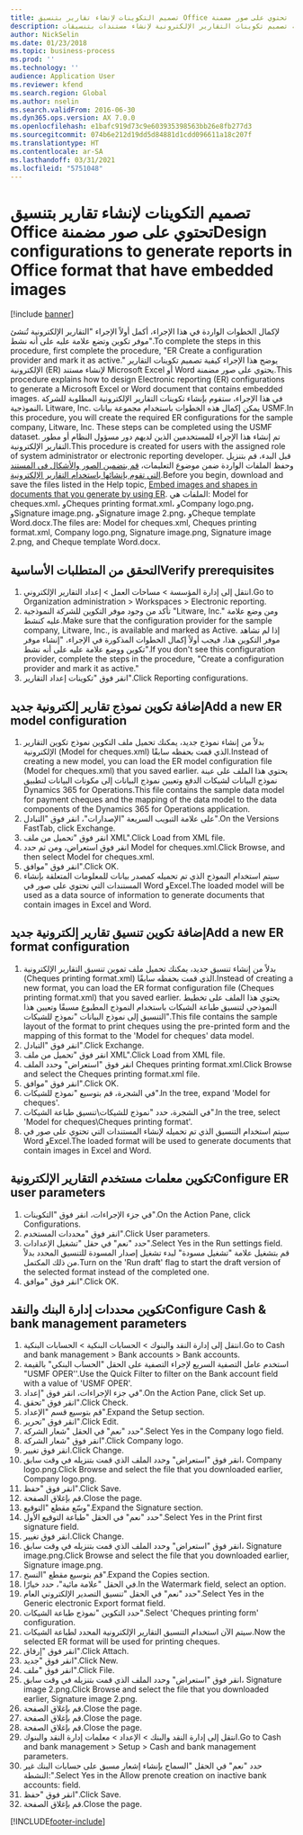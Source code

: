 ```yaml
---
title: تصميم التكوينات لإنشاء تقارير بتنسيق Office تحتوي على صور مضمنة
description: يصف هذا الموضوع كيفية تصميم تكوينات التقارير الإلكترونية لإنشاء مستندات بتنسيقات Excel وWord تتضمن صورًا مضمنة.
author: NickSelin
ms.date: 01/23/2018
ms.topic: business-process
ms.prod: ''
ms.technology: ''
audience: Application User
ms.reviewer: kfend
ms.search.region: Global
ms.author: nselin
ms.search.validFrom: 2016-06-30
ms.dyn365.ops.version: AX 7.0.0
ms.openlocfilehash: e1bafc919d73c9e603935398563bb26e8fb277d3
ms.sourcegitcommit: 074b6e212d19dd5d84881d1cdd096611a18c207f
ms.translationtype: HT
ms.contentlocale: ar-SA
ms.lasthandoff: 03/31/2021
ms.locfileid: "5751048"
---
```

# <a name="design-configurations-to-generate-reports-in-office-format-that-have-embedded-images"></a><span data-ttu-id="08683-103">تصميم التكوينات لإنشاء تقارير بتنسيق Office تحتوي على صور مضمنة</span><span class="sxs-lookup"><span data-stu-id="08683-103">Design configurations to generate reports in Office format that have embedded images</span></span>

[!include [banner](../../includes/banner.md)]

<span data-ttu-id="08683-104">لإكمال الخطوات الواردة في هذا الإجراء، أكمل أولاً الإجراء "التقارير الإلكترونية تُنشئ موفر تكوين وتضع علامة عليه على أنه نشط‬".</span><span class="sxs-lookup"><span data-stu-id="08683-104">To complete the steps in this procedure, first complete the procedure, "ER Create a configuration provider and mark it as active."</span></span> <span data-ttu-id="08683-105">يوضح هذا الإجراء كيفية تصميم تكوينات التقارير الإلكترونية (ER) لإنشاء مستند Microsoft Excel أو Word يحتوي على صور مضمنة.</span><span class="sxs-lookup"><span data-stu-id="08683-105">This procedure explains how to design Electronic reporting (ER) configurations to generate a Microsoft Excel or Word document that contains embedded images.</span></span> <span data-ttu-id="08683-106">في هذا الإجراء، ستقوم بإنشاء تكوينات التقارير الإلكترونية المطلوبة للشركة النموذجية، Litware, Inc. يمكن إكمال هذه الخطوات باستخدام مجموعة بيانات USMF.</span><span class="sxs-lookup"><span data-stu-id="08683-106">In this procedure, you will create the required ER configurations for the sample company, Litware, Inc. These steps can be completed using the USMF dataset.</span></span> <span data-ttu-id="08683-107">تم إنشاء هذا الإجراء للمستخدمين الذين لديهم دور مسؤول النظام أو مطور التقارير الإلكترونية.</span><span class="sxs-lookup"><span data-stu-id="08683-107">This procedure is created for users with the assigned role of system administrator or electronic reporting developer.</span></span> <span data-ttu-id="08683-108">قبل البدء، قم بتنزيل وحفظ الملفات الواردة ضمن موضوع التعليمات، [قم بتضمين الصور والأشكال في المستند التي تقوم بإنشائها باستخدام التقارير الإلكترونية](../electronic-reporting-embed-images-shapes.md).</span><span class="sxs-lookup"><span data-stu-id="08683-108">Before you begin, download and save the files listed in the Help topic, [Embed images and shapes in documents that you generate by using ER](../electronic-reporting-embed-images-shapes.md).</span></span> <span data-ttu-id="08683-109">الملفات هي: Model for cheques.xml، وCheques printing format.xml، وCompany logo.png، وSignature image.png، وSignature image 2.png، وCheque template Word.docx.</span><span class="sxs-lookup"><span data-stu-id="08683-109">The files are: Model for cheques.xml, Cheques printing format.xml, Company logo.png, Signature image.png, Signature image 2.png, and Cheque template Word.docx.</span></span>

## <a name="verify-prerequisites"></a><span data-ttu-id="08683-110">التحقق من المتطلبات الأساسية</span><span class="sxs-lookup"><span data-stu-id="08683-110">Verify prerequisites</span></span>  
 1. <span data-ttu-id="08683-111">انتقل إلى إدارة المؤسسة > مساحات العمل‬ > إعداد التقارير الإلكتروني‬.</span><span class="sxs-lookup"><span data-stu-id="08683-111">Go to Organization administration > Workspaces > Electronic reporting.</span></span>  
 2. <span data-ttu-id="08683-112">تأكد من وجود موفر التكوين للشركة النموذجية "Litware, Inc." ومن وضع علامة عليه كنشط.</span><span class="sxs-lookup"><span data-stu-id="08683-112">Make sure that the configuration provider for the sample company, Litware, Inc., is available and marked as Active.</span></span> <span data-ttu-id="08683-113">إذا لم تشاهد موفر التكوين هذا، فيجب أولاً إكمال الخطوات المذكورة في الإجراء، "إنشاء موفر تكوين ووضع علامة عليه على أنه نشط‬".</span><span class="sxs-lookup"><span data-stu-id="08683-113">If you don't see this configuration provider, complete the steps in the procedure, "Create a configuration provider and mark it as active."</span></span>   
 3. <span data-ttu-id="08683-114">انقر فوق "تكوينات إعداد التقارير‬".</span><span class="sxs-lookup"><span data-stu-id="08683-114">Click Reporting configurations.</span></span>  
 
## <a name="add-a-new-er-model-configuration"></a><span data-ttu-id="08683-115">إضافة تكوين نموذج تقارير إلكترونية جديد</span><span class="sxs-lookup"><span data-stu-id="08683-115">Add a new ER model configuration</span></span>  
 1. <span data-ttu-id="08683-116">بدلاً من إنشاء نموذج جديد، يمكنك تحميل ملف التكوين نموذج تكوين التقارير الإلكترونية (Model for cheques.xml) الذي قمت بحفظه سابقًا.</span><span class="sxs-lookup"><span data-stu-id="08683-116">Instead of creating a new model, you can load the ER model configuration file (Model for cheques.xml) that you saved earlier.</span></span> <span data-ttu-id="08683-117">يحتوي هذا الملف على عينة نموذج البيانات لشيكات الدفع وتعيين نموذج البيانات إلى مكونات البيانات لتطبيق Dynamics 365 for Operations.</span><span class="sxs-lookup"><span data-stu-id="08683-117">This file contains the sample data model for payment cheques and the mapping of the data model to the data components of the Dynamics 365 for Operations application.</span></span>   
 2. <span data-ttu-id="08683-118">على علامة التبويب السريعة "الإصدارات"، انقر فوق "التبادل‬".</span><span class="sxs-lookup"><span data-stu-id="08683-118">On the Versions FastTab, click Exchange.</span></span>   
 3. <span data-ttu-id="08683-119">انقر فوق "تحميل من ملف XML".</span><span class="sxs-lookup"><span data-stu-id="08683-119">Click Load from XML file.</span></span>  
 4. <span data-ttu-id="08683-120">انقر فوق استعراض، ومن ثم حدد Model for cheques.xml.</span><span class="sxs-lookup"><span data-stu-id="08683-120">Click Browse, and then select Model for cheques.xml.</span></span>   
 5. <span data-ttu-id="08683-121">انقر فوق "موافق".</span><span class="sxs-lookup"><span data-stu-id="08683-121">Click OK.</span></span>  
 6. <span data-ttu-id="08683-122">سيتم استخدام النموذج الذي تم تحميله كمصدر بيانات للمعلومات المتعلقة بإنشاء المستندات التي تحتوي على صور في Word وExcel.</span><span class="sxs-lookup"><span data-stu-id="08683-122">The loaded model will be used as a data source of information to generate documents that contain images in Excel and Word.</span></span>  

## <a name="add-a-new-er-format-configuration"></a><span data-ttu-id="08683-123">إضافة تكوين تنسيق تقارير إلكترونية جديد</span><span class="sxs-lookup"><span data-stu-id="08683-123">Add a new ER format configuration</span></span>  
 1. <span data-ttu-id="08683-124">بدلاً من إنشاء تنسيق جديد، يمكنك تحميل ملف تموين تنسيق التقارير الإلكترونية (Cheques printing format.xml) الذي قمت بحفظه سابقًا.</span><span class="sxs-lookup"><span data-stu-id="08683-124">Instead of creating a new format, you can load the ER format configuration file (Cheques printing format.xml) that you saved earlier.</span></span> <span data-ttu-id="08683-125">يحتوي هذا الملف على تخطيط النموذجي لتنسيق طباعة الشيكات باستخدام النموذج المطبوع مسبقًا وتعيين هذا التنسيق إلى نموذج البيانات "نموذج للشيكات".</span><span class="sxs-lookup"><span data-stu-id="08683-125">This file contains the sample layout of the format to print cheques using the pre-printed form and the mapping of this format to the 'Model for cheques' data model.</span></span>   
 2. <span data-ttu-id="08683-126">انقر فوق "التبادل‬".</span><span class="sxs-lookup"><span data-stu-id="08683-126">Click Exchange.</span></span>  
 3. <span data-ttu-id="08683-127">انقر فوق "تحميل من ملف XML".</span><span class="sxs-lookup"><span data-stu-id="08683-127">Click Load from XML file.</span></span>  
 4. <span data-ttu-id="08683-128">انقر فوق "استعراض" وحدد الملف Cheques printing format.xml.</span><span class="sxs-lookup"><span data-stu-id="08683-128">Click Browse and select the Cheques printing format.xml file.</span></span>   
 5. <span data-ttu-id="08683-129">انقر فوق "موافق".</span><span class="sxs-lookup"><span data-stu-id="08683-129">Click OK.</span></span>  
 6. <span data-ttu-id="08683-130">في الشجرة، قم بتوسيع "نموذج للشيكات".</span><span class="sxs-lookup"><span data-stu-id="08683-130">In the tree, expand 'Model for cheques'.</span></span>  
 7. <span data-ttu-id="08683-131">في الشجرة، حدد "نموذج للشيكات\تنسيق طباعة الشيكات".</span><span class="sxs-lookup"><span data-stu-id="08683-131">In the tree, select 'Model for cheques\Cheques printing format'.</span></span>  
 8. <span data-ttu-id="08683-132">سيتم استخدام التنسيق الذي تم تحميله لإنشاء المستندات التي تحتوي على صور في Word وExcel.</span><span class="sxs-lookup"><span data-stu-id="08683-132">The loaded format will be used to generate documents that contain images in Excel and Word.</span></span>   

## <a name="configure-er-user-parameters"></a><span data-ttu-id="08683-133">تكوين معلمات مستخدم التقارير الإلكترونية</span><span class="sxs-lookup"><span data-stu-id="08683-133">Configure ER user parameters</span></span>  
 1. <span data-ttu-id="08683-134">في جزء الإجراءات، انقر فوق "التكوينات".</span><span class="sxs-lookup"><span data-stu-id="08683-134">On the Action Pane, click Configurations.</span></span>  
 2. <span data-ttu-id="08683-135">انقر فوق "محددات المستخدم".</span><span class="sxs-lookup"><span data-stu-id="08683-135">Click User parameters.</span></span>  
 3. <span data-ttu-id="08683-136">حدد "نعم" في حقل "تشغيل الإعدادات".</span><span class="sxs-lookup"><span data-stu-id="08683-136">Select Yes in the Run settings field.</span></span>  
  <span data-ttu-id="08683-137">قم بتشغيل علامة "تشغيل مسودة" لبدء تشغيل إصدار المسودة للتنسيق المحدد بدلاً من ذلك المكتمل.</span><span class="sxs-lookup"><span data-stu-id="08683-137">Turn on the 'Run draft' flag to start the draft version of the selected format instead of the completed one.</span></span>  
 4. <span data-ttu-id="08683-138">انقر فوق "موافق".</span><span class="sxs-lookup"><span data-stu-id="08683-138">Click OK.</span></span>  

## <a name="configure-cash--bank-management-parameters"></a><span data-ttu-id="08683-139">تكوين محددات إدارة البنك والنقد</span><span class="sxs-lookup"><span data-stu-id="08683-139">Configure Cash & bank management parameters</span></span>  
 1. <span data-ttu-id="08683-140">انتقل إلى إدارة النقد والبنوك > الحسابات البنكية > الحسابات البنكية.</span><span class="sxs-lookup"><span data-stu-id="08683-140">Go to Cash and bank management > Bank accounts > Bank accounts.</span></span>  
 2. <span data-ttu-id="08683-141">استخدم عامل التصفية السريع لإجراء التصفية على الحقل "الحساب البنكي‬" بالقيمة "USMF OPER''.</span><span class="sxs-lookup"><span data-stu-id="08683-141">Use the Quick Filter to filter on the Bank account field with a value of 'USMF OPER'.</span></span>  
 3. <span data-ttu-id="08683-142">في جزء الإجراءات، انقر فوق "إعداد".</span><span class="sxs-lookup"><span data-stu-id="08683-142">On the Action Pane, click Set up.</span></span>  
 4. <span data-ttu-id="08683-143">انقر فوق "تحقق".</span><span class="sxs-lookup"><span data-stu-id="08683-143">Click Check.</span></span>  
 5. <span data-ttu-id="08683-144">قم بتوسيع قسم "الإعداد".</span><span class="sxs-lookup"><span data-stu-id="08683-144">Expand the Setup section.</span></span>  
 6. <span data-ttu-id="08683-145">انقر فوق "تحرير".</span><span class="sxs-lookup"><span data-stu-id="08683-145">Click Edit.</span></span>  
 7. <span data-ttu-id="08683-146">حدد "نعم" في الحقل "شعار الشركة".</span><span class="sxs-lookup"><span data-stu-id="08683-146">Select Yes in the Company logo field.</span></span>  
 8. <span data-ttu-id="08683-147">انقر فوق "شعار الشركة".</span><span class="sxs-lookup"><span data-stu-id="08683-147">Click Company logo.</span></span>  
 9. <span data-ttu-id="08683-148">انقر فوق تغيير.</span><span class="sxs-lookup"><span data-stu-id="08683-148">Click Change.</span></span>  
 10. <span data-ttu-id="08683-149">انقر فوق "استعراض" وحدد الملف الذي قمت بتنزيله في وقت سابق، Company logo.png.</span><span class="sxs-lookup"><span data-stu-id="08683-149">Click Browse and select the file that you downloaded earlier, Company logo.png.</span></span>   
 11. <span data-ttu-id="08683-150">انقر فوق "حفظ".</span><span class="sxs-lookup"><span data-stu-id="08683-150">Click Save.</span></span>  
 12. <span data-ttu-id="08683-151">قم بإغلاق الصفحة.</span><span class="sxs-lookup"><span data-stu-id="08683-151">Close the page.</span></span>  
 13. <span data-ttu-id="08683-152">وسّع مقطع "التوقيع".</span><span class="sxs-lookup"><span data-stu-id="08683-152">Expand the Signature section.</span></span>  
 14. <span data-ttu-id="08683-153">حدد "نعم" في الحقل "طباعة التوقيع الأول‬‬".</span><span class="sxs-lookup"><span data-stu-id="08683-153">Select Yes in the Print first signature field.</span></span>  
 15. <span data-ttu-id="08683-154">انقر فوق تغيير.</span><span class="sxs-lookup"><span data-stu-id="08683-154">Click Change.</span></span>  
 16. <span data-ttu-id="08683-155">انقر فوق "استعراض" وحدد الملف الذي قمت بتنزيله في وقت سابق، Signature image.png.</span><span class="sxs-lookup"><span data-stu-id="08683-155">Click Browse and select the file that you downloaded earlier, Signature image.png.</span></span>   
 17. <span data-ttu-id="08683-156">قم بتوسيع مقطع "النسخ‬".</span><span class="sxs-lookup"><span data-stu-id="08683-156">Expand the Copies section.</span></span>  
 18. <span data-ttu-id="08683-157">في الحقل "علامة مائية"، حدد خيارًا.</span><span class="sxs-lookup"><span data-stu-id="08683-157">In the Watermark field, select an option.</span></span>  
 19. <span data-ttu-id="08683-158">حدد "نعم" في الحقل "تنسيق التصدير الإلكتروني العام‬‬".</span><span class="sxs-lookup"><span data-stu-id="08683-158">Select Yes in the Generic electronic Export format field.</span></span>  
 20. <span data-ttu-id="08683-159">حدد التكوين "نموذج طباعة الشيكات".</span><span class="sxs-lookup"><span data-stu-id="08683-159">Select 'Cheques printing form' configuration.</span></span>  
 21. <span data-ttu-id="08683-160">سيتم الآن استخدام التنسيق التقارير الإلكترونية المحدد لطباعة الشيكات.</span><span class="sxs-lookup"><span data-stu-id="08683-160">Now the selected ER format will be used for printing cheques.</span></span>  
 22. <span data-ttu-id="08683-161">انقر فوق "إرفاق".</span><span class="sxs-lookup"><span data-stu-id="08683-161">Click Attach.</span></span>  
 23. <span data-ttu-id="08683-162">انقر فوق "جديد".</span><span class="sxs-lookup"><span data-stu-id="08683-162">Click New.</span></span>  
 24. <span data-ttu-id="08683-163">انقر فوق "ملف".</span><span class="sxs-lookup"><span data-stu-id="08683-163">Click File.</span></span>  
 25. <span data-ttu-id="08683-164">انقر فوق "استعراض" وحدد الملف الذي قمت بتنزيله في وقت سابق، Signature image 2.png.</span><span class="sxs-lookup"><span data-stu-id="08683-164">Click Browse and select the file that you downloaded earlier, Signature image 2.png.</span></span>   
 26. <span data-ttu-id="08683-165">قم بإغلاق الصفحة.</span><span class="sxs-lookup"><span data-stu-id="08683-165">Close the page.</span></span>  
 27. <span data-ttu-id="08683-166">قم بإغلاق الصفحة.</span><span class="sxs-lookup"><span data-stu-id="08683-166">Close the page.</span></span>  
 28. <span data-ttu-id="08683-167">قم بإغلاق الصفحة.</span><span class="sxs-lookup"><span data-stu-id="08683-167">Close the page.</span></span>  
 29. <span data-ttu-id="08683-168">انتقل إلى إدارة النقد والبنك > الإعداد > معلمات إدارة النقد والبنوك.</span><span class="sxs-lookup"><span data-stu-id="08683-168">Go to Cash and bank management > Setup > Cash and bank management parameters.</span></span>  
 30. <span data-ttu-id="08683-169">حدد "نعم" في الحقل "السماح بإنشاء إشعار مسبق على حسابات البنك غير النشطة:‬".</span><span class="sxs-lookup"><span data-stu-id="08683-169">Select Yes in the Allow prenote creation on inactive bank accounts: field.</span></span>  
 31. <span data-ttu-id="08683-170">انقر فوق "حفظ".</span><span class="sxs-lookup"><span data-stu-id="08683-170">Click Save.</span></span>  
 32. <span data-ttu-id="08683-171">قم بإغلاق الصفحة.</span><span class="sxs-lookup"><span data-stu-id="08683-171">Close the page.</span></span>  


[!INCLUDE[footer-include](../../../../includes/footer-banner.md)]